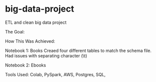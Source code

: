 # big-data-project
ETL and clean big data project 

The Goal:

How This Was Achieved:

Notebook 1: Books
Creaed four different tables to match the schema file. Had issues with separating character (\t)

Notebook 2: Ebooks

Tools Used: Colab, PySpark, AWS, Postgres, SQL, 

